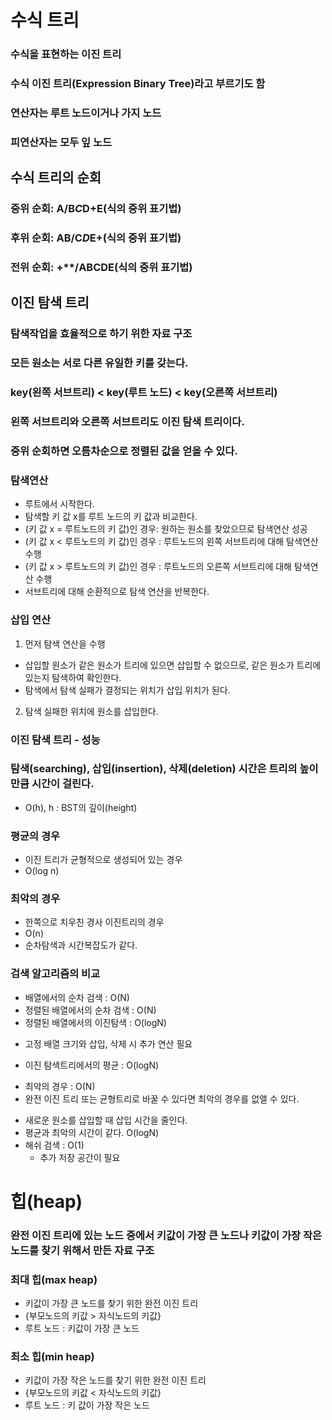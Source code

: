# 수식 트리
### 수식을 표현하는 이진 트리
### 수식 이진 트리(Expression Binary Tree)라고 부르기도 함
### 연산자는 루트 노드이거나 가지 노드
### 피연산자는 모두 잎 노드
## 수식 트리의 순회
### 중위 순회: A/B*C*D+E(식의 중위 표기법)
### 후위 순회: AB/C*D*E+(식의 중위 표기법)
### 전위 순회: +**/ABCDE(식의 중위 표기법)
## 이진 탐색 트리
### 탐색작업을 효율적으로 하기 위한 자료 구조
### 모든 원소는 서로 다른 유일한 키를 갖는다.
### key(왼쪽 서브트리) < key(루트 노드) < key(오른쪽 서브트리)
### 왼쪽 서브트리와 오른쪽 서브트리도 이진 탐색 트리이다.
### 중위 순회하면 오름차순으로 정렬된 값을 얻을 수 있다.
### 탐색연산
* 루트에서 시작한다.
* 탐색할 키 값 x를 루트 노드의 키 값과 비교한다.
* (키 값 x = 루트노드의 키 값)인 경우: 원하는 원소를 찾았으므로 탐색연산 성공
* (키 값 x < 루트노드의 키 값)인 경우 : 루트노드의 왼쪽 서브트리에 대해 탐색연산 수행
* (키 값 x > 루트노드의 키 값)인 경우 : 루트노드의 오른쪽 서브트리에 대해 탐색연산 수행
* 서브트리에 대해 순환적으로 탐색 연산을 반복한다.
### 삽입 연산
1. 먼저 탐색 연산을 수행
  - 삽입할 원소가 같은 원소가 트리에 있으면 삽입할 수 없으므로, 같은 원소가 트리에 있는지 탐색하여 확인한다.
  - 탐색에서 탐색 실패가 결정되는 위치가 삽입 위치가 된다.
2. 탐색 실패한 위치에 원소를 삽입한다.
### 이진 탐색 트리 - 성능
### 탐색(searching), 삽입(insertion), 삭제(deletion) 시간은 트리의 높이 만큼 시간이 걸린다.
* O(h), h : BST의 깊이(height)
### 평균의 경우
* 이진 트리가 균형적으로 생성되어 있는 경우
* O(log n)
### 최악의 경우
* 한쪽으로 치우친 경사 이진트리의 경우
* O(n)
* 순차탐색과 시간복잡도가 같다.
### 검색 알고리즘의 비교
* 배열에서의 순차 검색 : O(N)
* 정렬된 배열에서의 순차 검색 : O(N)
* 정렬된 배열에서의 이진탐색 : O(logN)
- 고정 배열 크기와 삽입, 삭제 시 추가 연산 필요
* 이진 탐색트리에서의 평균 : O(logN)
- 최악의 경우 : O(N)
- 완전 이진 트리 또는 균형트리로 바꿀 수 있다면 최악의 경우를 없앨 수 있다.
* 새로운 원소를 삽입할 때 삽입 시간을 줄인다.
* 평균과 최악의 시간이 같다. O(logN)
* 해쉬 검색 : O(1)
  - 추가 저장 공간이 필요
# 힙(heap)
### 완전 이진 트리에 있는 노드 중에서 키값이 가장 큰 노드나 키값이 가장 작은 노드를 찾기 위해서 만든 자료 구조
### 최대 힙(max heap)
* 키값이 가장 큰 노드를 찾기 위한 완전 이진 트리
* {부모노드의 키값 > 자식노드의 키값}
* 루트 노드 : 키값이 가장 큰 노드
### 최소 힙(min heap)
* 키값이 가장 작은 노드를 찾기 위한 완전 이진 트리
* {부모노드의 키값 < 자식노드의 키값}
* 루트 노드 : 키 값이 가장 작은 노드